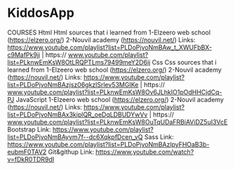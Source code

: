 # KiddosApp
COURSES 
Html 
Html sources that i learned from
1-Elzeero web school (https://elzero.org/)
2-Nouvil academy (https://nouvil.net/)
Links: https://www.youtube.com/playlist?list=PLDoPjvoNmBAw_t_XWUFbBX-c9MafPk9ji | https://
www.youtube.com/playlist?list=PLknwEmKsW8OtLRQPTLms79499meY2D6ij
Css 
Css sources that i learned from
1-Elzeero web school (https://elzero.org/)
2-Nouvil academy (https://nouvil.net/)
Links: https://www.youtube.com/playlist?list=PLDoPjvoNmBAzjsz06gkzlSrlev53MGIKe | https://
www.youtube.com/playlist?list=PLknwEmKsW8Ov6JLhkIO1pOdHHCjdCq-PJ
JavaScript 
1-Elzeero web school (https://elzero.org/)
2-Nouvil academy (https://nouvil.net/)
Links: https://www.youtube.com/playlist?list=PLDoPjvoNmBAx3kiplQR_oeDqLDBUDYwVv | https://
www.youtube.com/playlist?list=PLknwEmKsW8OuTqUDaFRBiAViDZ5uI3VcE
Bootstrap 
Link: https://www.youtube.com/playlist?list=PLDoPjvoNmBAyvm7f--dc6XqkpfDcen_vQ
Sass 
Link: https://www.youtube.com/playlist?list=PLDoPjvoNmBAzlpyFHOaB3b-eubmF0TAV2
Git&githup 
Link: https://www.youtube.com/watch?v=fDkR0TDR9dI

